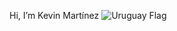 Hi, I’m Kevin Martínez <img src="[https://www.countryflags.io/uy/flat/32.png](https://img.icons8.com/?size=100&id=AoJYTplAACnu&format=png&color=000000)" alt="Uruguay Flag" />
